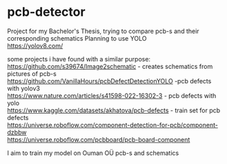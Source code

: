# pcb-detector
Project for my Bachelor's Thesis, trying to compare pcb-s and their corresponding schematics
Planning to use YOLO  
https://yolov8.com/  

some projects i have found with a similar purpose:  
https://github.com/s39674/Image2schematic - creates schematics from pictures of pcb-s  
https://github.com/VanillaHours/pcbDefectDetectionYOLO -pcb defects with yolov3  
https://www.nature.com/articles/s41598-022-16302-3 - pcb defects with yolo  
https://www.kaggle.com/datasets/akhatova/pcb-defects - train set for pcb defects  
https://universe.roboflow.com/component-detection-for-pcb/component-dzbbw  
https://universe.roboflow.com/pcbboard/pcb-board-component

I aim to train my model on Ouman OÜ pcb-s and schematics
